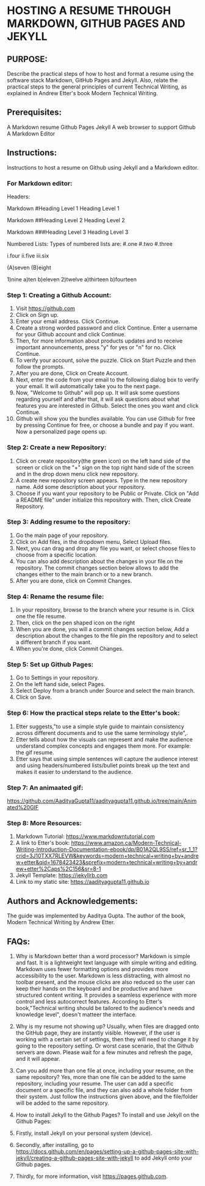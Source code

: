 # HOSTING A RESUME THROUGH MARKDOWN, GITHUB PAGES AND JEKYLL

## PURPOSE:
Describe the practical steps of how to host and format a resume using the software stack Markdown, GitHub Pages and Jekyll. Also, relate the practical steps to the general principles of current Technical Writing, as explained in Andrew Etter's book Modern Technical Writing.

## Prerequisites:
A Markdown resume
Github Pages
Jekyll
A web browser to support Github
A Markdown Editor

## Instructions:
Instructions to host a resume on Github using Jekyll and a Markdown editor.

### For Markdown editor:
Headers:

Markdown #Heading Level 1
Heading Level 1
		
Markdown ##Heading Level 2
Heading Level 2
	
Markdown ###Heading Level 3
Heading Level 3
	
Numbered Lists:
Types of numbered lists are:
#.one
#.two
#.three
	
i.four
ii.five
iii.six
		
(A)seven
(B)eight
		
1)nine
a)ten
b)eleven
2)twelve
a)thirteen
b)fourteen


### Step 1: Creating a Github Account:
1. Visit https://github.com
2. Click on Sign up.
3. Enter your email address. Click Continue.
4. Create a strong worded password and click Continue. Enter a username for your Github account and click Continue.
5. Then, for more information about products updates and to receive important announcements, press "y" for yes or "n" for no. Click Continue.
6. To verify your account, solve the puzzle. Click on Start Puzzle and then follow the prompts.
7. After you are done, Click on Create Account.
8. Next, enter the code from your email to the following dialog box to verify your email. It will automatically take you to the next page. 
9. Now, "Welcome to Github" will pop up. It will ask some questions regarding yourself and after that, it will ask questions about what features you are interested in Github. Select the ones you want and click Continue. 
10. Github will show you the bundles available. You can use Github for free by pressing Continue for free, or choose a bundle and pay if you want. Now a personalized page opens up.

### Step 2: Create a new Repository:
1. Click on create repository(the green icon) on the left hand side of the screen or click on the "+" sign on the top right hand side of the screen and in the drop down menu click new repository.
2. A create new repository screen appears. Type in the new repository name. Add some description about your repository.
3. Choose if you want your repository to be Public or Private. Click on "Add a README file" under initialize this repository with. Then, click Create Repository.

### Step 3: Adding resume to the repository:
1. Go the main page of your repository.
2. Click on Add files, in the dropdown menu, Select Upload files.
3. Next, you can drag and drop any file you want, or select choose files to choose from a specific location.
4. You can also add description about the changes in your file on the repository. The commit changes section below allows to add the changes either to the main branch or to a new branch.
5. After you are done, click on Commit Changes.

### Step 4: Rename the resume file:
1. In your repository, browse to the branch where your resume is in. Click one the file resume.
2. Then, click on the pen shaped icon on the right
3. When you are done, you will a commit changes section below, Add a description about the changes to the file pin the repository and to select a different branch if you want. 
4. When you're done, click Commit Changes.

### Step 5: Set up Github Pages:
1. Go to Settings in your repository.
2. On the left hand side, select Pages. 
3. Select Deploy from a branch under Source and select the main branch.
4. Click on Save.

### Step 6: How the practical steps relate to the Etter's book:
1. Etter suggests,"to use a simple style guide to maintain consistency across different documents and to use the same terminology style",.
2. Etter tells about how the visuals can represent and make the audience understand complex concepts and engages them more. For example: the gif resume.
3. Etter says that using simple sentences will capture the audience interest and using headers/numbered lists/bullet points break up the text and makes it easier to understand to the audience.

### Step 7: An animaated gif:
https://github.com/AadityaGupta11/aadityagupta11.github.io/tree/main/Animated%20GIF

### Step 8: More Resources:
1. Markdown Tutorial: https://www.markdowntutorial.com
2. A link to Etter's book: https://www.amazon.ca/Modern-Technical-Writing-Introduction-Documentation-ebook/dp/B01A2QL9SS/ref=sr_1_1?crid=3J10TXX7RLEVW&keywords=modern+technical+writing+by+andrew+etter&qid=1678423423&sprefix=modern+technical+writing+by+andrew+etter%2Caps%2C156&sr=8-1
3. Jekyll Template: https://jekyllrb.com
4. Link to my static site: https://aadityagupta11.github.io

## Authors and Acknowledgements:
The guide was implemented by Aaditya Gupta. 
The author of the book, Modern Technical Writing by Andrew Etter.

## FAQs:
1. Why is Markdown better than a word processor?
Markdown is simple and fast. It is a lightweight text language with simple writing and editing. Markdown uses fewer formatting options and provides more accessibility to the user. Markdown is less distracting, with almost no toolbar present, and the mouse clicks are also reduced so the user can keep their hands on the keyboard and be productive and have structured content writing. It provides a seamless experience with more control and less autocorrect features. According to Etter's book,"Technical writing should be tailored to the audience's needs and knowledge level", doesn't matteer the interface.

2. Why is my resume not showing up?
Usually, when files are dragged onto the GitHub page, they are instantly visible. However, if the user is working with a certain set of settings, then they will need to change it by going to the repository setting. Or worst case scenario, that the Github servers are down. Please wait for a few minutes and refresh the page, and it will appear.

3. Can you add more than one file at once, including your resume, on the same repository?
Yes, more than one file can be added to the same repository, including your resume. The user can add a specific document or a specific file, and they can also add a whole folder from their system. Just follow the instructions given above, and the file/folder will be added to the same repository.

4. How to install Jekyll to the Github Pages?
To install and use Jekyll on the Github Pages:
1. Firstly, install Jekyll on your personal system (device).
2. Secondly, after installing, go to https://docs.github.com/en/pages/setting-up-a-github-pages-site-with-jekyll/creating-a-github-pages-site-with-jekyll to add Jekyll onto your Github pages.
3. Thirdly, for more information, visit https://pages.github.com.
